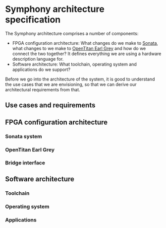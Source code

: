 # Symphony architecture specification

The Symphony architecture comprises a number of components:
- FPGA configuration architecture:
  What changes do we make to [Sonata](https://github.com/lowRISC/sonata-system), what changes to we make to [OpenTitan Earl Grey](https://github.com/lowRISC/opentitan) and how do we connect the two together?
  It defines everything we are using a hardware description language for.
- Software architecture:
  What toolchain, operating system and applications do we support?

Before we go into the architecture of the system, it is good to understand the use cases that we are envisioning, so that we can derive our architectural requirements from that.

## Use cases and requirements

## FPGA configuration architecture

### Sonata system

### OpenTitan Earl Grey

### Bridge interface

## Software architecture

### Toolchain

### Operating system

### Applications
